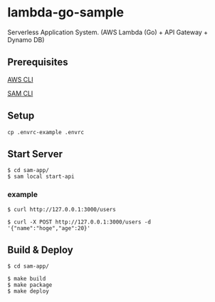 # lambda-go-sample
Serverless Application System. (AWS Lambda (Go) + API Gateway + Dynamo DB)

## Prerequisites
[AWS CLI](https://docs.aws.amazon.com/ja_jp/lambda/latest/dg/setup-awscli.html)

[SAM CLI](https://docs.aws.amazon.com/ja_jp/lambda/latest/dg/sam-cli-requirements.html)

## Setup
```
cp .envrc-example .envrc
```

## Start Server
```
$ cd sam-app/
$ sam local start-api
```

### example
```
$ curl http://127.0.0.1:3000/users

$ curl -X POST http://127.0.0.1:3000/users -d '{"name":"hoge","age":20}'
```

## Build & Deploy
```
$ cd sam-app/

$ make build
$ make package
$ make deploy
```
